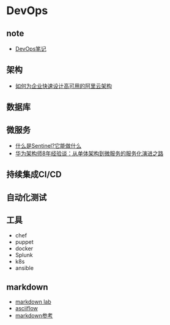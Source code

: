 
# DevOps

## note
 * [DevOps笔记](devopsnote.md)

## 架构
* [如何为企业快速设计高可用的阿里云架构](https://blog.51cto.com/ganbing/2103694)

## 数据库

## 微服务
 * [什么是Sentinel?它能做什么](https://blog.csdn.net/u012190514/article/details/81383698)
 * [华为架构师8年经验谈：从单体架构到微服务的服务化演进之路](https://sdk.cn/news/4033)

## 持续集成CI/CD

## 自动化测试

## 工具
* chef
* puppet
* docker
* Splunk
* k8s
* ansible

## markdown
 * [markdown lab](mdlab.md)
 * [asciiflow](http://asciiflow.com/)
 * [markdown参考](https://www.zybuluo.com/mdeditor?url=https://www.zybuluo.com/static/editor/md-help.markdown#4-%E6%B3%A8%E8%84%)

